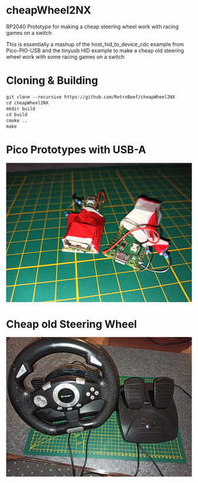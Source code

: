 # cheapWheel2NX
RP2040 Prototype for making a cheap steering wheel work with racing games on a switch  

This is essentially a mashup of the host_hid_to_device_cdc example from Pico-PIO-USB and the tinyusb HID example to make a cheap old steering wheel work with some racing games on a switch  

# Cloning & Building
```
git clone --recursive https://github.com/RetroBeef/cheapWheel2NX
cd cheapWheel2NX
mkdir build
cd build
cmake ..
make
```


# Pico Prototypes with USB-A
![Pico Prototypes](extras/img/proto.jpg?raw=true "Pico Prototypes with USB-A")

# Cheap old Steering Wheel
![Steering Wheel](extras/img/wheel.jpg?raw=true "steering wheel with pedals")
